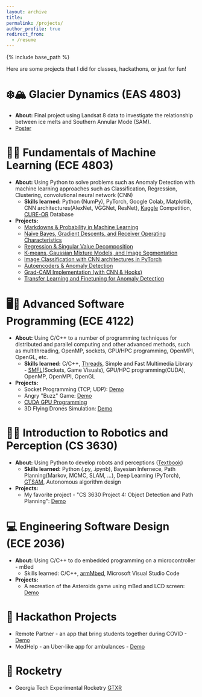 ```yaml
---
layout: archive
title: 
permalink: /projects/
author_profile: true
redirect_from:
  - /resume
---
```


{% include base_path %}

Here are some projects that I did for classes, hackathons, or just for fun!

❄️🏔️ Glacier Dynamics (EAS 4803)
====================
* **About:** Final project using Landsat 8 data to investigate the relationship between ice melts and Southern Annular Mode (SAM).
* [Poster](https://rosenyu304.github.io/files/Yu_poster_final_ver.pdf)

🤖🧠 Fundamentals of Machine Learning (ECE 4803)
====================
* **About:** Using Python to solve problems such as Anomaly Detection with machine learning approaches such as Classification, Regression, Clustering, convolutional neural network (CNN) 
  * **Skills learned:** Python (NumPy), PyTorch, Google Colab, Matplotlib, CNN architectures(AlexNet, VGGNet, ResNet), [Kaggle](https://www.kaggle.com/) Competition, [CURE-OR](https://github.com/olivesgatech/CURE-OR) Database
* **Projects:**
  * [Markdowns & Probability in Machine Learning](https://rosenyu304.github.io/files/4803/Yu_Ting-Ying_ECE_4803_sp22_assignment_1.pdf.pdf)
  * [Naive Bayes, Gradient Descents, and Receiver Operating Characteristics](https://rosenyu304.github.io/files/4803/Yu_Ting-Ying_ECE_4803_sp22_assignment_2-1.pdf)
  * [Regression & Singular Value Decomposition](https://rosenyu304.github.io/files/4803/Yu_Ting-Ying_ECE_4803_sp22_assignment_3.pdf)
  * [K-means, Gaussian Mixture Models, and Image Segmentation](https://rosenyu304.github.io/files/4803/Yu_Ting-Ying_ECE_4803_sp22_assignment_4.pdf)
  * [Image Classification with CNN architectures in PyTorch](https://rosenyu304.github.io/files/4803/Yu_Ting-Ying_ECE_4803_sp22_assignment_5.pdf)
  * [Autoencoders & Anomaly Detection](https://rosenyu304.github.io/files/4803/Yu_Ting-Ying_ECE_4803_sp22_assignment_6.pdf)
  * [Grad-CAM Implementation (with CNN & Hooks)](https://rosenyu304.github.io/files/4803/Yu_Ting-Ying_ECE_4803_sp22_assignment_7.pdf)
  * [Transfer Learning and Finetuning for Anomaly Detection](https://rosenyu304.github.io/files/4803/Yu_Ting-Ying_ECE_4803_sp22_final_exam.pdf)

🖥️👾 Advanced Software Programming (ECE 4122)
====================
* **About:** Using C/C++ to a number of programming techniques for distributed and parallel computing and other advanced methods, such as multithreading, OpenMP, sockets, GPU/HPC programming, OpenMPI, OpenGL, etc.
  * **Skills learned:** C/C++, [Threads](https://cplusplus.com/reference/thread/thread/), Simple and Fast Multimedia Library - [SMFL](https://www.sfml-dev.org/)(Sockets, Game Visuals), GPU/HPC programming(CUDA), OpenMP, OpenMPI, OpenGL
* **Projects:**
  * Socket Programming (TCP, UDP): [Demo](https://mediaspace.gatech.edu/media/Ting-Ying%27s+ECE4122+Lab4+-+Ting-Ying%27s+Meeting++2021-11-06T00A15A58.829-07A00+-+3/1_45t3b658)
  * Angry "Buzz" Game: [Demo](https://drive.google.com/file/d/17PJDyWJOhO2HyFZ26b35wH3aGz3iQ7jj/view?usp=sharing)
  * [CUDA GPU Programming](https://rosenyu304.github.io/files/4803/Lab5.cu)
  * 3D Flying Drones Simulation: [Demo](https://mediaspace.gatech.edu/media/Ting-Ying%27s+Meeting+-+Ting-Ying%27s+Meeting++2021-12-05T11A01A15.970-08A00+-+1/1_edgk0nkm)

🤖👀 Introduction to Robotics and Perception (CS 3630)
====================
* **About:** Using Python to develop robots and perceptions ([Textbook](https://www.roboticsbook.org/intro.html))
  * **Skills learned:** Python (.py, .ipynb), Bayesian Infernece, Path Planning(Markov, MCMC, SLAM, ...), Deep Learning (PyTorch), [GTSAM](https://gtsam.org/), Autonomous algorithm design
* **Projects:**
  * My favorite project - "CS 3630 Project 4: Object Detection and Path Planning": [Demo]([https://drive.google.com/drive/folders/1WUDO4WNKQEhty5Q-tiDDb7GpxjsiEClz?usp=sharing](https://colab.research.google.com/drive/1ihAjvDV9H9Gq-suVUEIoPKWij55bQ6By?usp=sharing))


💻 Engineering Software Design (ECE 2036)
====================
* **About:** Using C/C++ to do embedded programming on a microcontroller - mBed
  * Skills learned: C/C++, [armMbed](https://os.mbed.com/), Microsoft Visual Studio Code
* **Projects:**
  * A recreation of the Asteroids game using mBed and LCD screen: [Demo](https://drive.google.com/drive/folders/1WUDO4WNKQEhty5Q-tiDDb7GpxjsiEClz?usp=sharing)

📱 Hackathon Projects
====================
* Remote Partner - an app that bring students together during COVID - [Demo](https://devpost.com/software/remote-partner?ref_content=user-portfolio&ref_feature=in_progress)
* MedHelp - an Uber-like app for ambulances - [Demo](https://devpost.com/software/ivyhacks-g7pd5b)

🚀 Rocketry
====================
* Georgia Tech Experimental Rocketry [GTXR](https://rocketry.gatech.edu/teams/gtxr/)


